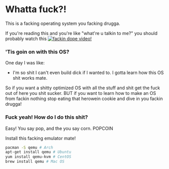 # Whatta fuck?!
This is a facking operating system you facking drugga.

If you're reading this and you're like "what're u talkin to me?" you should probably watch this [![fackin dope video!](https://imgur.com/otjIKQY.png)](https://www.youtube.com/watch?v=N1n0r3UnpeY)

### 'Tis goin on with this OS?
One day I was like:
  - I'm so shit I can't even build dick if I wanted to. I gotta learn how this OS shit works mate.

So if you want a shitty optimized OS with all the stuff and shit get the fuck out of here you shit sucker. 
BUT if you want to learn how to make an OS from fackin nothing stop eating that herowein cookie and dive in you fackin drugga!

### Fuck yeah! How do I do this shit?
Easy! You say pop, and the you say corn. POPCOIN

Install this facking emulator mate!
```bash
pacman -S qemu # Arch
apt-get install qemu # Ubuntu
yum install qemu-kvm # CentOS
brew install qemu # Mac OS
```
